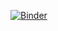 [![Binder](https://mybinder.org/badge_logo.svg)](https://mybinder.org/v2/gh/notZaki/notaplanet/master?urlpath=pluto/open?path=%2Fhome%2Fjovyan%2FshowDRO.jl)
